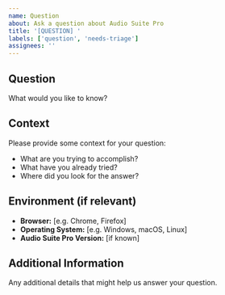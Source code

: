 ```yaml
---
name: Question
about: Ask a question about Audio Suite Pro
title: '[QUESTION] '
labels: ['question', 'needs-triage']
assignees: ''
---
```


## Question
What would you like to know?

## Context
Please provide some context for your question:
- What are you trying to accomplish?
- What have you already tried?
- Where did you look for the answer?

## Environment (if relevant)
- **Browser:** [e.g. Chrome, Firefox]
- **Operating System:** [e.g. Windows, macOS, Linux]
- **Audio Suite Pro Version:** [if known]

## Additional Information
Any additional details that might help us answer your question.